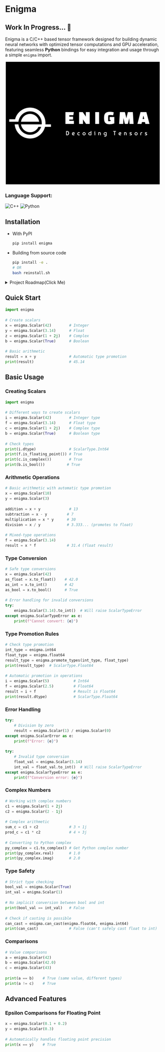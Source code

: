 # Enigma

## Work In Progress... 🚧

Enigma is a C/C++ based tensor framework designed for building dynamic neural networks with optimized tensor computations and GPU acceleration, featuring seamless **Python** bindings for easy integration and usage through a simple `enigma` import.

<p align="center">
  <img src="assets/logo.png" alt="Description" width="500">
</p>

### Language Support:

![C++](https://img.shields.io/badge/C%2B%2B-orange.svg) ![Python](https://img.shields.io/badge/Python-blue.svg)

## Installation

- With PyPI
  ```bash
  pip install enigma
  ```
- Building from source code

  ```bash
  pip install -e .
  # OR
  bash reinstall.sh
  ```

<details>
<summary>Project Roadmap(Click Me)</summary>
  
## 0. **Core Foundation**

- [x] **0.1 Storage Implementation**

  - [x] Basic Storage class with memory management
  - [x] Custom Data-Pointer for memory ownership
  - [x] Exception-safe memory operations
  - [x] CPU Allocator with future CUDA support design

- [x] **0.2 Memory Optimization**

  - [x] Copy-on-Write (COW) mechanism
  - [x] Lazy cloning implementation
  - [x] Thread-safe reference counting
  - [x] Automatic materialization

- [x] **0.3 Device Abstraction**

  - [x] Device type enumeration
  - [x] Device-specific allocator framework
  - [x] CPU device implementation
  - [x] Future CUDA device support

- [x] **0.4 Scalar Types**

  - [x] Basic scalar type implementations (float, int, etc.)
  - [x] Type conversion system
  - [x] Strict-Handling Overflow/Underflow between casting
  - [x] All explicit-cast design
  - [ ] Integration with Storage system (maybe not needed since, stack-based implementation)
  - [x] Memory-aligned operations

- [x] **0.5 Scalar Operations**
  - [x] Basic arithmetic/logical operations
  - [x] Type promotion rules
  - [x] Operation error handling

## 1. **Core Tensor Library**

- [ ] **1.1 Tensor Representation**
  - [ ] Implement basic tensor data structures.
  - [ ] Support for different data types (float, int, double, etc.).
  - [ ] Memory management for tensors on CPU and GPU.
- [ ] **1.2 Tensor Operations**
  - [ ] Implement basic operations (addition, subtraction, multiplication, division).
  - [ ] Support broadcasting and indexing for element-wise operations.
  - [ ] Advanced operations like matrix multiplication and tensor contraction.
- [ ] **1.3 Memory Management**
  - [ ] Implement memory pooling to reduce allocation overhead.
  - [ ] Reference counting for efficient memory release.
- [ ] **1.4 Device Management**
  - [ ] Support for multiple devices (CPU and multiple GPUs).
  - [ ] Device-agnostic API for tensor operations.

## 2. **CUDA Integration**

- [ ] **2.1 CUDA Kernels**
  - [ ] Implement custom CUDA kernels for basic tensor operations.
  - [ ] Use shared memory and other optimizations for speedup.
- [ ] **2.2 GPU Memory Management**
  - [ ] Efficient allocation and deallocation of GPU memory.
  - [ ] Async data transfers between host and device.
- [ ] **2.3 Multi-GPU Support**
  - [ ] Implement data parallelism across multiple GPUs.
  - [ ] Enable collective communication operations (e.g., all-reduce).
- [ ] **2.4 Mixed Precision Training**
  - [ ] Implement support for FP16/FP32 mixed precision.
  - [ ] Integrate loss scaling to prevent underflow.

## 3. **Dynamic Neural Network Support**

- [ ] **3.1 Computation Graph**
  - [ ] Implement dynamic computation graph support for building models.
  - [ ] Track tensor dependencies for automatic differentiation.
- [ ] **3.2 Autograd Engine**
  - [ ] Create a backpropagation engine for gradient computation.
  - [ ] Support gradient accumulation and clearing.
- [ ] **3.3 Model Layers**
  - [ ] Implement basic layers (linear, convolution, recurrent).
  - [ ] Support custom layer definitions using core tensor operations.

## 4. **Optimizers and Training Utilities**

- [ ] **4.1 Optimizers**
  - [ ] Implement basic optimizers (SGD, Adam, RMSProp).
  - [ ] Support parameter updates for mixed precision training.
- [ ] **4.2 Training Loop Utilities**
  - [ ] Provide utilities for common training loop tasks (logging, checkpointing).
  - [ ] Implement gradient clipping and accumulation.

## 5. **DeepSpeed ZeRO Optimizations**

- [ ] **5.1 ZeRO-1: Data Parallelism Optimization**
  - [ ] Partition optimizer states across multiple devices.
  - [ ] Implement communication strategies for reduced memory usage.
- [ ] **5.2 ZeRO-2: Activation Partitioning**
  - [ ] Implement partitioning of activations during forward pass.
  - [ ] Recompute activations during backpropagation to save memory.
- [ ] **5.3 ZeRO-3: Full Model Partitioning**
  - [ ] Partition model weights, gradients, and optimizer states.
  - [ ] Implement communication scheduling to minimize overhead.

## 6. **Advanced Features**

- [ ] **6.1 Graph Optimizations**
  - [ ] Apply optimizations like graph pruning and kernel fusion.
  - [ ] Optimize computation graph for performance.
- [ ] **6.2 Quantization and Pruning**
  - [ ] Implement techniques for model compression (quantization-aware training).
  - [ ] Support pruning of model weights for efficient inference.
- [ ] **6.3 Custom Kernel Integration**
  - [ ] Allow users to integrate custom CUDA/OpenCL kernels.
  - [ ] Provide utilities for compiling and executing custom kernels.

## 7. **Testing and Benchmarking**

- [ ] **7.1 Unit Tests**
  - [ ] Develop unit tests for all core functionalities.
  - [ ] Ensure correct behavior of operations across different devices.
- [ ] **7.2 Performance Benchmarks**
  - [ ] Benchmark core tensor operations and neural network training.
  - [ ] Compare performance with existing frameworks like PyTorch, TensorFlow.
- [ ] **7.3 Memory and Computational Profiling**
  - [ ] Measure memory usage and computational efficiency.
  - [ ] Optimize memory footprint and speed for various use cases.

## 8. **Documentation and Community Involvement**

- [ ] **8.1 User Guide**
  - [ ] Provide comprehensive documentation for core functionalities.
  - [ ] Create tutorials for building and training models with Enigma.
- [ ] **8.2 Developer Guide**
  - [ ] Document internal design choices and code structure.
  - [ ] Include guidelines for contributing to the project.

---

</details>

## Quick Start

```python
import enigma

# Create scalars
x = enigma.Scalar(42)        # Integer
y = enigma.Scalar(3.14)      # Float
z = enigma.Scalar(1 + 2j)    # Complex
b = enigma.Scalar(True)      # Boolean

# Basic arithmetic
result = x + y               # Automatic type promotion
print(result)                # 45.14
```

## Basic Usage

### Creating Scalars

```python
import enigma

# Different ways to create scalars
i = enigma.Scalar(42)        # Integer type
f = enigma.Scalar(3.14)      # Float type
c = enigma.Scalar(1 + 2j)    # Complex type
b = enigma.Scalar(True)      # Boolean type

# Check types
print(i.dtype)               # ScalarType.Int64
print(f.is_floating_point()) # True
print(c.is_complex())        # True
print(b.is_bool())          # True
```

### Arithmetic Operations

```python
# Basic arithmetic with automatic type promotion
x = enigma.Scalar(10)
y = enigma.Scalar(3)

addition = x + y             # 13
subtraction = x - y         # 7
multiplication = x * y      # 30
division = x / y            # 3.333... (promotes to float)

# Mixed-type operations
f = enigma.Scalar(3.14)
result = x * f              # 31.4 (float result)
```

### Type Conversion

```python
# Safe type conversions
x = enigma.Scalar(42)
as_float = x.to_float()    # 42.0
as_int = x.to_int()        # 42
as_bool = x.to_bool()      # True

# Error handling for invalid conversions
try:
    enigma.Scalar(3.14).to_int()  # Will raise ScalarTypeError
except enigma.ScalarTypeError as e:
    print(f"Cannot convert: {e}")
```

### Type Promotion Rules

```python
# Check type promotion
int_type = enigma.int64
float_type = enigma.float64
result_type = enigma.promote_types(int_type, float_type)
print(result_type)  # ScalarType.Float64

# Automatic promotion in operations
i = enigma.Scalar(5)           # Int64
f = enigma.Scalar(2.5)         # Float64
result = i + f                 # Result is Float64
print(result.dtype)            # ScalarType.Float64
```

### Error Handling

```python
try:
    # Division by zero
    result = enigma.Scalar(1) / enigma.Scalar(0)
except enigma.ScalarError as e:
    print(f"Error: {e}")

try:
    # Invalid type conversion
    float_val = enigma.Scalar(3.14)
    int_val = float_val.to_int()  # Will raise ScalarTypeError
except enigma.ScalarTypeError as e:
    print(f"Conversion error: {e}")
```

### Complex Numbers

```python
# Working with complex numbers
c1 = enigma.Scalar(1 + 2j)
c2 = enigma.Scalar(2 - 1j)

# Complex arithmetic
sum_c = c1 + c2              # 3 + 1j
prod_c = c1 * c2             # 4 + 3j

# Converting to Python complex
py_complex = c1.to_complex() # Get Python complex number
print(py_complex.real)       # 1.0
print(py_complex.imag)       # 2.0
```

### Type Safety

```python
# Strict type checking
bool_val = enigma.Scalar(True)
int_val = enigma.Scalar(1)

# No implicit conversion between bool and int
print(bool_val == int_val)   # False

# Check if casting is possible
can_cast = enigma.can_cast(enigma.float64, enigma.int64)
print(can_cast)              # False (can't safely cast float to int)
```

### Comparisons

```python
# Value comparisons
a = enigma.Scalar(42)
b = enigma.Scalar(42.0)
c = enigma.Scalar(43)

print(a == b)    # True (same value, different types)
print(a != c)    # True
```

## Advanced Features

### Epsilon Comparisons for Floating Point

```python
x = enigma.Scalar(0.1 + 0.2)
y = enigma.Scalar(0.3)

# Automatically handles floating point precision
print(x == y)    # True
```
